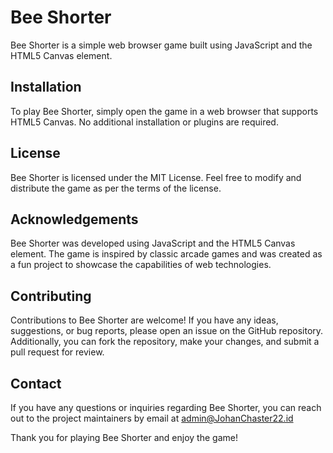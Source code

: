 # Bee Shorter

Bee Shorter is a simple web browser game built using JavaScript and the HTML5 Canvas element.


## Installation

To play Bee Shorter, simply open the game in a web browser that supports HTML5 Canvas. No additional installation or plugins are required.


## License

Bee Shorter is licensed under the MIT License. Feel free to modify and distribute the game as per the terms of the license.


## Acknowledgements

Bee Shorter was developed using JavaScript and the HTML5 Canvas element. The game is inspired by classic arcade games and was created as a fun project to showcase the capabilities of web technologies.


## Contributing

Contributions to Bee Shorter are welcome! If you have any ideas, suggestions, or bug reports, please open an issue on the GitHub repository. Additionally, you can fork the repository, make your changes, and submit a pull request for review.


## Contact

If you have any questions or inquiries regarding Bee Shorter, you can reach out to the project maintainers by email at admin@JohanChaster22.id

Thank you for playing Bee Shorter and enjoy the game!

